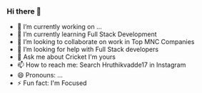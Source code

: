 ### Hi there 👋

<!--
**hruthik7/hruthik7** is a ✨ _special_ ✨ repository because its `README.md` (this file) appears on your GitHub profile.

Here are some ideas to get you started:-->


- 🔭 I’m currently working on ...
- 🌱 I’m currently learning Full Stack Development
- 👯 I’m looking to collaborate on work in Top MNC Companies
- 🤔 I’m looking for help with Full Stack developers
- 💬 Ask me about Cricket I'm yours
- 📫 How to reach me: Search Hruthikvadde17 in Instagram
- 😄 Pronouns: ...
- ⚡ Fun fact: I'm Focused
